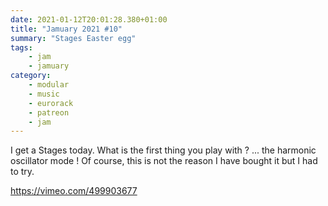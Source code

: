 ```yaml
---
date: 2021-01-12T20:01:28.380+01:00
title: "Jamuary 2021 #10"
summary: "Stages Easter egg"
tags:
    - jam
    - jamuary
category:
    - modular
    - music
    - eurorack
    - patreon
    - jam
---
```

I get a Stages today. What is the first thing you play with ? ... the harmonic oscillator mode !
Of course, this is not the reason I have bought it but I had to try.

https://vimeo.com/499903677